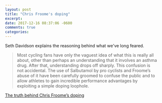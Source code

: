 ```yaml
---
layout: post
title: "Chris Froome's doping"
excerpt: 
date: 2017-12-16 08:37:06 -0600
comments: true
categories: 
---
```


Seth Davidson explains the reasoning behind what we've long feared.

> Most cycling fans have only the vaguest idea of what this is really all about, other than perhaps an understanding that it involves an asthma drug. After that, understanding drops off sharply. This confusion is not accidental. The use of Salbutamol by pro cyclists and Froome’s abuse of it have been carefully groomed to confuse the public and to allow athletes to gain incredible performance advantages by exploiting a simple doping loophole.

[The truth behind Chris Froome’s doping](https://pvcycling.wordpress.com/2017/12/16/the-truth-behind-chris-froomes-doping/)
